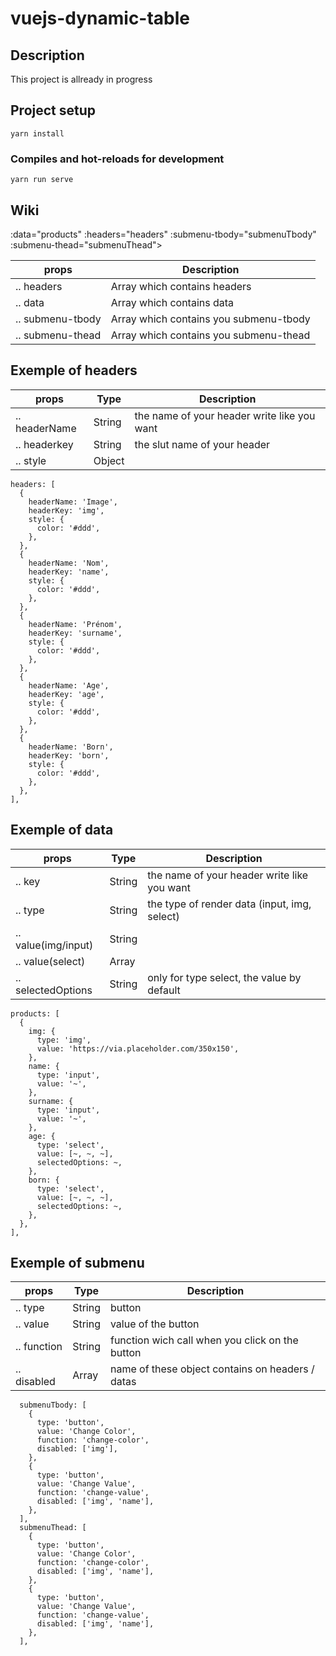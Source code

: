 # vuejs-dynamic-table

## Description

This project is allready in progress

## Project setup
```
yarn install
```

### Compiles and hot-reloads for development
```
yarn run serve
```
<!-- 
### Compiles and minifies for production
```
yarn run build
```

### Run your tests
```
yarn run test
```

### Lints and fixes files
```
yarn run lint
``` -->

## Wiki

:data="products" :headers="headers" :submenu-tbody="submenuTbody" :submenu-thead="submenuThead"></vue-table>

props               | Description
--------------------|-------------------------
  .. headers        | Array which contains headers
  .. data           | Array which contains data
  .. submenu-tbody  | Array which contains you submenu-tbody
  .. submenu-thead  | Array which contains you submenu-thead
  


## Exemple of headers

props               |  Type  | Description
--------------------|--------|-------------------
  .. headerName     | String | the name of your header write like you want
  .. headerkey      | String | the slut name of your header
  .. style          | Object | 

```
headers: [
  {
    headerName: 'Image',
    headerKey: 'img',
    style: {
      color: '#ddd',
    },
  },
  {
    headerName: 'Nom',
    headerKey: 'name',
    style: {
      color: '#ddd',
    },
  },
  {
    headerName: 'Prénom',
    headerKey: 'surname',
    style: {
      color: '#ddd',
    },
  },
  {
    headerName: 'Age',
    headerKey: 'age',
    style: {
      color: '#ddd',
    },
  },
  {
    headerName: 'Born',
    headerKey: 'born',
    style: {
      color: '#ddd',
    },
  },
],
```

## Exemple of data

props                 |  Type  | Description
----------------------|--------|-------------------
  .. key              | String | the name of your header write like you want
  .. type             | String | the type of render data (input, img, select)
  .. value(img/input) | String | 
  .. value(select)    | Array  | 
  .. selectedOptions  | String | only for type select, the value by default

```
products: [
  {
    img: {
      type: 'img',
      value: 'https://via.placeholder.com/350x150',
    },
    name: {
      type: 'input',
      value: '~',
    },
    surname: {
      type: 'input',
      value: '~',
    },
    age: {
      type: 'select',
      value: [~, ~, ~],
      selectedOptions: ~,
    },
    born: {
      type: 'select',
      value: [~, ~, ~],
      selectedOptions: ~,
    },
  },
],
```

## Exemple of submenu

props                 |  Type  | Description
----------------------|--------|-------------------
  .. type             | String | button
  .. value            | String | value of the button
  .. function         | String | function wich call when you click on the button | write like this (say-hello-world)
  .. disabled         | Array  | name of these object contains on headers / datas

```
  submenuTbody: [
    {
      type: 'button',
      value: 'Change Color',
      function: 'change-color',
      disabled: ['img'],
    },
    {
      type: 'button',
      value: 'Change Value',
      function: 'change-value',
      disabled: ['img', 'name'],
    },
  ],
  submenuThead: [
    {
      type: 'button',
      value: 'Change Color',
      function: 'change-color',
      disabled: ['img', 'name'],
    },
    {
      type: 'button',
      value: 'Change Value',
      function: 'change-value',
      disabled: ['img', 'name'],
    },
  ],
```
